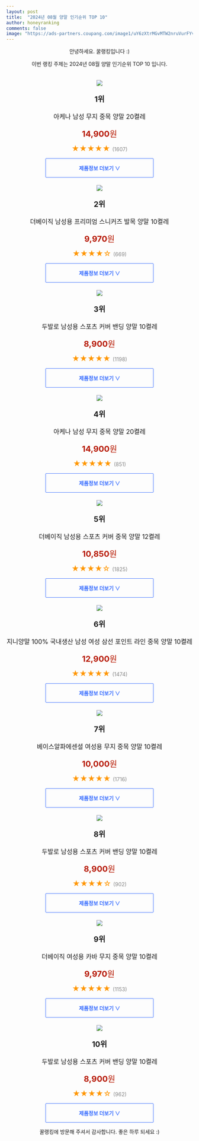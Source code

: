 ```yaml
---
layout: post
title:  "2024년 08월 양말 인기순위 TOP 10"
author: honeyranking
comments: false
image: "https://ads-partners.coupang.com/image1/uY6zXtrMGvMTW2nruVurFYvesNyFDxMjyuhItVJxVrBykcLdb3UoX0Aur5tmnDKTtTy1SLiJ273QsTTUqaqaucqWtbzKmLYgOsqkOisz4J8-UhHN4fbfwlwdJY_JnMxsSnIjyOdeGtZpWdzsAcHhnJdqr3n0whL_wVbdgDeoF9L5mZaqeTA5EoCUB_9d-fOD54Hhg2aItL3qO99PMGD8G8GzkgRnCNQBqScUgY3sK84mncicV8cLsL45NBgwvlQs2JAq5K5Ia5JAkS_IcHHy5t9Fj6M30CZ3v4KrAtmr40TThZeczLjr35UXF5IrIw=="
---
```

<p style="text-align: center;">안녕하세요. 꿀랭킹입니다 :)</p>
<p style="text-align: center;">이번 랭킹 주제는 2024년 08월 양말 인기순위 TOP 10 입니다.</p><center><img src="https://ads-partners.coupang.com/image1/uY6zXtrMGvMTW2nruVurFYvesNyFDxMjyuhItVJxVrBykcLdb3UoX0Aur5tmnDKTtTy1SLiJ273QsTTUqaqaucqWtbzKmLYgOsqkOisz4J8-UhHN4fbfwlwdJY_JnMxsSnIjyOdeGtZpWdzsAcHhnJdqr3n0whL_wVbdgDeoF9L5mZaqeTA5EoCUB_9d-fOD54Hhg2aItL3qO99PMGD8G8GzkgRnCNQBqScUgY3sK84mncicV8cLsL45NBgwvlQs2JAq5K5Ia5JAkS_IcHHy5t9Fj6M30CZ3v4KrAtmr40TThZeczLjr35UXF5IrIw==" style="margin-top:20px" /></center><p style="text-align: center; font-size: 20px"><b>1위</b></p><p style="text-align: center; font-size: 17px">아케나 남성 무지 중목 양말 20켤레</p><p style="text-align: center;"><span style="color: #b61800; font-size: 22px;"><b>14,900</b>원</span></p><p style="text-align: center;"><span style="color: #ff9600; font-size: 20px;">★★★★★ </span><span style="color: #878787;">(1607)</span></p><center><a href="https://link.coupang.com/re/AFFSDP?lptag=AF3899140&subid=honeyrank&pageKey=7434079428&itemId=19315558708&vendorItemId=86553649912&traceid=V0-153-3a346bed4dfe067a&clickBeacon=5f09afb0-5adc-11ef-9292-d871e0548d48%7E3&requestid=20240815170000479085543104&token=31850C%7CMIXED"><div style="font-size: 14px; display: inline-block; padding: 15px 90px; color: #346aff; border-radius: 2px; border: 1px solid #346aff; cursor: pointer;"><b>제품정보 더보기 &or;</b></div></a></center><center><img src="https://ads-partners.coupang.com/image1/K3ceZiVoWrDjfZG4K5W1UO4fUWOnSSXU7OiH9C6dulz0MkoltccE-DvdLmNja_a-6o8h113lTsapnPhQH42LeY2eVH6m1oQQB3DSj3zVFKhEvmEhaSIpG2DDWrnuFtmNzaygp_05R1SIBq-jHnsjOQLW2Auoo2Srz5W28gnOcuuUTMHts7ueGEwLhhqotu3wG-DUGAGtzFF_PDT1TG-BlVqK_zGy5AqAhbKJs3f81J2zH7ZXRr0IIM7xFRrh7_M02ZyxE-ecnUhV4nwEFx8Itvxj9I4kXiA5oxgA0mnm1eXuJ9D4tgZzW8c=" style="margin-top:20px" /></center><p style="text-align: center; font-size: 20px"><b>2위</b></p><p style="text-align: center; font-size: 17px">더베이직 남성용 프리미엄 스니커즈 발목 양말 10켤레</p><p style="text-align: center;"><span style="color: #b61800; font-size: 22px;"><b>9,970</b>원</span></p><p style="text-align: center;"><span style="color: #ff9600; font-size: 20px;">★★★★☆ </span><span style="color: #878787;">(669)</span></p><center><a href="https://link.coupang.com/re/AFFSDP?lptag=AF3899140&subid=honeyrank&pageKey=7645527396&itemId=18426561347&vendorItemId=85717350935&traceid=V0-153-7fd538eab7b92d0c&requestid=20240815170000479085543104&token=31850C%7CMIXED"><div style="font-size: 14px; display: inline-block; padding: 15px 90px; color: #346aff; border-radius: 2px; border: 1px solid #346aff; cursor: pointer;"><b>제품정보 더보기 &or;</b></div></a></center><center><img src="https://ads-partners.coupang.com/image1/Hvs15jkp_3pH9s8QHjuVvRYnqtznJjzWHY481B3JyxglTou4m2GtQ90mte0c-TmSvP648n46uQVOYETEhBqN6i6---Q3vRajFbNc8gL_bQ8eF4uE5xiToIof4SmsslHnZpSHqwnjaRYtrcWWaXT2hPbc4npxIcp8LRGNZ9XX5P2qJ4clfFbPgrm5sPwK7Fpgw30gcO3JY1LeZkx_-Ybw8Y8rq8qbIIa37c-XPL7Cqoxkh8Yare8-zkDvtwikYmsm5StPjF0exKXjgl_LUvo6AhPkNpLMRZTkXas=" style="margin-top:20px" /></center><p style="text-align: center; font-size: 20px"><b>3위</b></p><p style="text-align: center; font-size: 17px">두발로 남성용 스포츠 커버 밴딩 양말 10켤레</p><p style="text-align: center;"><span style="color: #b61800; font-size: 22px;"><b>8,900</b>원</span></p><p style="text-align: center;"><span style="color: #ff9600; font-size: 20px;">★★★★★ </span><span style="color: #878787;">(1198)</span></p><center><a href="https://link.coupang.com/re/AFFSDP?lptag=AF3899140&subid=honeyrank&pageKey=113166354&itemId=339960370&vendorItemId=3834380496&traceid=V0-153-8b71555c7c237165&requestid=20240815170000479085543104&token=31850C%7CMIXED"><div style="font-size: 14px; display: inline-block; padding: 15px 90px; color: #346aff; border-radius: 2px; border: 1px solid #346aff; cursor: pointer;"><b>제품정보 더보기 &or;</b></div></a></center><center><img src="https://ads-partners.coupang.com/image1/MIiZPtKcOdEuz9scMH1YhjaUgTtgjILedbhk2q0d4XPPQ6NnGMc_NDfl4AjHnhdlGqMc2aC9KxxpsY6WMdMfbHAeFI-L9mkFIUkt99XP1jf6ou_XXcQsw7YdJVCCN5Y9oYS6eBklBXbET0hvN8ZcZc4_c51T6Q4xZB90JIuRX7jPbjt7sWj2ylzkIRsK_EtYbb8P3KjQ-dc372VOv41U218OyRN_5AcIbc-rJiSwzi0_xAcNpLIrHiwxHfwMOlN18SIvaPWaPJsEnhj8fcIG3jEDWI9zktVTeQr4eh9m2S04pqMhzW8arcBBfjGHag==" style="margin-top:20px" /></center><p style="text-align: center; font-size: 20px"><b>4위</b></p><p style="text-align: center; font-size: 17px">아케나 남성 무지 중목 양말 20켤레</p><p style="text-align: center;"><span style="color: #b61800; font-size: 22px;"><b>14,900</b>원</span></p><p style="text-align: center;"><span style="color: #ff9600; font-size: 20px;">★★★★★ </span><span style="color: #878787;">(851)</span></p><center><a href="https://link.coupang.com/re/AFFSDP?lptag=AF3899140&subid=honeyrank&pageKey=7434079428&itemId=19315558705&vendorItemId=86553649909&traceid=V0-153-3a346bed4dfe067a&clickBeacon=5f09d6c0-5adc-11ef-a636-a5591f15656b%7E3&requestid=20240815170000479085543104&token=31850C%7CMIXED"><div style="font-size: 14px; display: inline-block; padding: 15px 90px; color: #346aff; border-radius: 2px; border: 1px solid #346aff; cursor: pointer;"><b>제품정보 더보기 &or;</b></div></a></center><center><img src="https://ads-partners.coupang.com/image1/Gbo2LZx_N_kW0bcjGQnvKSe2OyZ-842EZ8PMTG7BPRaLEfoM4TPKpDC3-ickXa6A9q3-H7SdgmbfCdk9x9uA7jCWCzbFFHH7ufV8YOyJSqvNb4hoO8Akz7xC1lDygjw5m6fAGg4AnAY2911N5JaH34ZEifgpTfMZWp5qoutGys20AXpcNAcjhgeKdlx-CVaMIInaJasedGuR6s5j3z2DJQJnhHeeckOqrpB2M7xAj544YyXKbtC94mpThH02zloCNP9arroRqzjgOaV5lzg_E0TrJolvKGFbUHAnUblC6q3nsEY9XzYO8r0=" style="margin-top:20px" /></center><p style="text-align: center; font-size: 20px"><b>5위</b></p><p style="text-align: center; font-size: 17px">더베이직 남성용 스포츠 커버 중목 양말 12켤레</p><p style="text-align: center;"><span style="color: #b61800; font-size: 22px;"><b>10,850</b>원</span></p><p style="text-align: center;"><span style="color: #ff9600; font-size: 20px;">★★★★☆ </span><span style="color: #878787;">(1825)</span></p><center><a href="https://link.coupang.com/re/AFFSDP?lptag=AF3899140&subid=honeyrank&pageKey=8618912&itemId=37558918&vendorItemId=86600124006&traceid=V0-153-2a383d34a38df69c&requestid=20240815170000479085543104&token=31850C%7CMIXED"><div style="font-size: 14px; display: inline-block; padding: 15px 90px; color: #346aff; border-radius: 2px; border: 1px solid #346aff; cursor: pointer;"><b>제품정보 더보기 &or;</b></div></a></center><center><img src="https://ads-partners.coupang.com/image1/_-Q6JQ6BXXTyWZes_8B69ooJ2pGKRbs9r689-8zADDEbvKgBjMclwcnBUhie8zXXoPa_KMNxK6095i3ADz7j_ReW3e1Pu0XtVnVGB2WTXUurowbvEUqM6W92o0873Vzwys8AdwFBDY0NUe-250TSzw0O1gYQ5aAwFnaCbbJEcEKGWL371Mwjz0XbcnGyYfqoGnadb3PUOWGcEfrtsKLTqYZMT-x1aG7cTCrf1FVt3HIwI7BFHrcGBKUmwQcr8-lKr-MLVOc5fRek1q3JN-nyvMt5qVK2JmYchsVqcNk7KX-daPeV4xREFtP7YMfR_m4=" style="margin-top:20px" /></center><p style="text-align: center; font-size: 20px"><b>6위</b></p><p style="text-align: center; font-size: 17px">지니양말 100% 국내생산 남성 여성 삼선 포인트 라인 중목 양말 10켤레</p><p style="text-align: center;"><span style="color: #b61800; font-size: 22px;"><b>12,900</b>원</span></p><p style="text-align: center;"><span style="color: #ff9600; font-size: 20px;">★★★★★ </span><span style="color: #878787;">(1474)</span></p><center><a href="https://link.coupang.com/re/AFFSDP?lptag=AF3899140&subid=honeyrank&pageKey=5956244981&itemId=10661438151&vendorItemId=86018920748&traceid=V0-153-e08f0fdcfac14ef0&clickBeacon=5f09d6c0-5adc-11ef-963a-dee484636cb2%7E3&requestid=20240815170000479085543104&token=31850C%7CMIXED"><div style="font-size: 14px; display: inline-block; padding: 15px 90px; color: #346aff; border-radius: 2px; border: 1px solid #346aff; cursor: pointer;"><b>제품정보 더보기 &or;</b></div></a></center><center><img src="https://ads-partners.coupang.com/image1/4mr1pWKlCtj4M3DO4uTX4BRmoSuR3vHc4ivzoVY5-Fvk3Z_6ulYadNzJFWFMck6r2alZ3JRtD4fCH1TrzfPI5hKGJozoX68CsyUoWlVMd0iSfpuWIYGAcZdf3GY1Vi9armKPKn6z-H0ca9n9vGWS0rUBixd8ibZUmjryTf9zBOBCYbgzyrpL8p5vCTGqBMyRSXvabngLmwy-KEXPwSovZCRPTAA0fAs9wFl9C7zpR6SZzRDmsBLJSqP0DJs3_YSK_BfWADMpQI5uhooZxWtC7OjvAn5YSArka3F6" style="margin-top:20px" /></center><p style="text-align: center; font-size: 20px"><b>7위</b></p><p style="text-align: center; font-size: 17px">베이스알파에센셜 여성용 무지 중목 양말 10켤레</p><p style="text-align: center;"><span style="color: #b61800; font-size: 22px;"><b>10,000</b>원</span></p><p style="text-align: center;"><span style="color: #ff9600; font-size: 20px;">★★★★★ </span><span style="color: #878787;">(1716)</span></p><center><a href="https://link.coupang.com/re/AFFSDP?lptag=AF3899140&subid=honeyrank&pageKey=1806346903&itemId=3073576081&vendorItemId=71061481481&traceid=V0-153-8e952f806137d48c&requestid=20240815170000479085543104&token=31850C%7CMIXED"><div style="font-size: 14px; display: inline-block; padding: 15px 90px; color: #346aff; border-radius: 2px; border: 1px solid #346aff; cursor: pointer;"><b>제품정보 더보기 &or;</b></div></a></center><center><img src="https://ads-partners.coupang.com/image1/cCgKoxoETSQPfl1FcJ7yWeWgpENBvpMByZQB7y_XuotlFAXgRpYfertXT4leJLGa_s1p8OFntKATcM5QtqT_YNxJ_IZSUtALfUp8IOlUli0_DZuG8Mfb8ejhAR_wfvdCazGkCMja08eEIByROLyz9fo7rGrytgOleYaAeVssbmxVAfbeseIK69UxkBEVe1gpUaSkZLFs5ksG6Beev8w0x4JPIMNGxvokIAWLimn5NV1rJUpkqhoxUrs5A7099Bbz67WQqpk5-K-i5srgg6vqtzO1KqvqEz-YFUoUOnNjTQ==" style="margin-top:20px" /></center><p style="text-align: center; font-size: 20px"><b>8위</b></p><p style="text-align: center; font-size: 17px">두발로 남성용 스포츠 커버 밴딩 양말 10켤레</p><p style="text-align: center;"><span style="color: #b61800; font-size: 22px;"><b>8,900</b>원</span></p><p style="text-align: center;"><span style="color: #ff9600; font-size: 20px;">★★★★☆ </span><span style="color: #878787;">(902)</span></p><center><a href="https://link.coupang.com/re/AFFSDP?lptag=AF3899140&subid=honeyrank&pageKey=113166354&itemId=354930658&vendorItemId=3864538705&traceid=V0-153-8b71555c7c237165&clickBeacon=5f09d6c0-5adc-11ef-8e09-61451b60eb74%7E3&requestid=20240815170000479085543104&token=31850C%7CMIXED"><div style="font-size: 14px; display: inline-block; padding: 15px 90px; color: #346aff; border-radius: 2px; border: 1px solid #346aff; cursor: pointer;"><b>제품정보 더보기 &or;</b></div></a></center><center><img src="https://ads-partners.coupang.com/image1/Cy9hkI2WpPaQ1H0sCwE_vhxMvdJN9Gf5qeK-wwZtjzsAajJeqSrICuB3Zc1N2iLMkkODrg8WL73VbBi4HEmiyuqOEpBpXTkli5H6_DddKsroO8HoGigJBFpxtC3obXp7vXtD6ZlX6f49G0BYkfE1qIxaa6N0MXkAjxinw7c9AUNxdy_iej7wL3BHWVzIOS8IDVwGhyo1x1IU3Qk0jg66eb_1z2fpcHaSUPbQBv_3DpTmNz6RNwbdVetAZbikq6yWw_qSYLiKUnKWsDMYz357eRz0dpbVGc4CRQfduOZJg2SZKe6yMEsd_b_q" style="margin-top:20px" /></center><p style="text-align: center; font-size: 20px"><b>9위</b></p><p style="text-align: center; font-size: 17px">더베이직 여성용 카바 무지 중목 양말 10켤레</p><p style="text-align: center;"><span style="color: #b61800; font-size: 22px;"><b>9,970</b>원</span></p><p style="text-align: center;"><span style="color: #ff9600; font-size: 20px;">★★★★★ </span><span style="color: #878787;">(1153)</span></p><center><a href="https://link.coupang.com/re/AFFSDP?lptag=AF3899140&subid=honeyrank&pageKey=6059288167&itemId=11134354525&vendorItemId=78492971022&traceid=V0-153-c91f10e31cb2ade6&requestid=20240815170000479085543104&token=31850C%7CMIXED"><div style="font-size: 14px; display: inline-block; padding: 15px 90px; color: #346aff; border-radius: 2px; border: 1px solid #346aff; cursor: pointer;"><b>제품정보 더보기 &or;</b></div></a></center><center><img src="https://ads-partners.coupang.com/image1/81wVTWBKLmsLXpU18wsUbOCQbb8ZVwzVzv46XibiH3pQ-dP_j4OBVkHKm_lYA9ayRozZVrViKapAIOX-SfwUZnEVvI0PjqYY3NCel5uGifXs--_n1dF_EDQxqizozYnf2M6dp4MBkXMBLcAN1MFgc-9-6l7LlR1I3BozrZCZo6nvBLMldRcA10ns1AKbmaDGnkcDUJiqlwYk0USLD7BypBm3fAoAmv6r7DrwCQB_g-UtT_ZyieIkr8ulTLsD7mu2nNM80WaWqIz5oefCLMCLjOar9wQVnvmsF2QyWRhDew==" style="margin-top:20px" /></center><p style="text-align: center; font-size: 20px"><b>10위</b></p><p style="text-align: center; font-size: 17px">두발로 남성용 스포츠 커버 밴딩 양말 10켤레</p><p style="text-align: center;"><span style="color: #b61800; font-size: 22px;"><b>8,900</b>원</span></p><p style="text-align: center;"><span style="color: #ff9600; font-size: 20px;">★★★★☆ </span><span style="color: #878787;">(962)</span></p><center><a href="https://link.coupang.com/re/AFFSDP?lptag=AF3899140&subid=honeyrank&pageKey=113166354&itemId=354930670&vendorItemId=3843414174&traceid=V0-153-8b71555c7c237165&clickBeacon=5f09d6c0-5adc-11ef-abb2-6e8396bad95d%7E3&requestid=20240815170000479085543104&token=31850C%7CMIXED"><div style="font-size: 14px; display: inline-block; padding: 15px 90px; color: #346aff; border-radius: 2px; border: 1px solid #346aff; cursor: pointer;"><b>제품정보 더보기 &or;</b></div></a></center><p style="text-align: center;">꿀랭킹에 방문해 주셔서 감사합니다. 좋은 하루 되세요 :)</p>